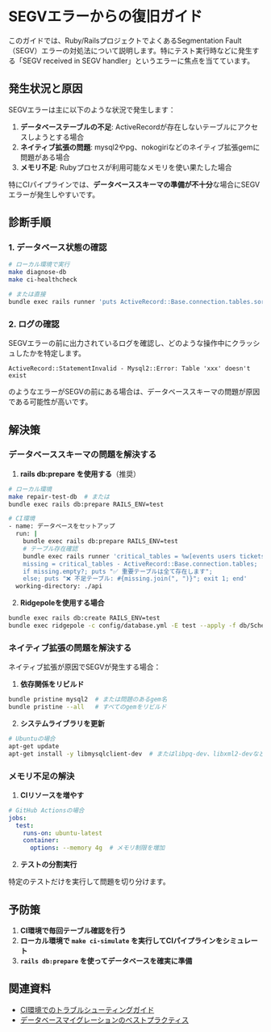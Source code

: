 # SEGVエラーからの復旧ガイド

このガイドでは、Ruby/RailsプロジェクトでよくあるSegmentation Fault（SEGV）エラーの対処法について説明します。特にテスト実行時などに発生する「SEGV received in SEGV handler」というエラーに焦点を当てています。

## 発生状況と原因

SEGVエラーは主に以下のような状況で発生します：

1. **データベーステーブルの不足**: ActiveRecordが存在しないテーブルにアクセスしようとする場合
2. **ネイティブ拡張の問題**: mysql2やpg、nokogiriなどのネイティブ拡張gemに問題がある場合
3. **メモリ不足**: Rubyプロセスが利用可能なメモリを使い果たした場合

特にCIパイプラインでは、**データベーススキーマの準備が不十分**な場合にSEGVエラーが発生しやすいです。

## 診断手順

### 1. データベース状態の確認

```bash
# ローカル環境で実行
make diagnose-db
make ci-healthcheck

# または直接
bundle exec rails runner 'puts ActiveRecord::Base.connection.tables.sort'
```

### 2. ログの確認

SEGVエラーの前に出力されているログを確認し、どのような操作中にクラッシュしたかを特定します。

```
ActiveRecord::StatementInvalid - Mysql2::Error: Table 'xxx' doesn't exist
```

のようなエラーがSEGVの前にある場合は、データベーススキーマの問題が原因である可能性が高いです。

## 解決策

### データベーススキーマの問題を解決する

1. **rails db:prepare を使用する**（推奨）

```bash
# ローカル環境
make repair-test-db  # または
bundle exec rails db:prepare RAILS_ENV=test

# CI環境
- name: データベースをセットアップ
  run: |
    bundle exec rails db:prepare RAILS_ENV=test
    # テーブル存在確認
    bundle exec rails runner 'critical_tables = %w[events users tickets ticket_types]; 
    missing = critical_tables - ActiveRecord::Base.connection.tables; 
    if missing.empty?; puts "✅ 重要テーブルは全て存在します"; 
    else; puts "❌ 不足テーブル: #{missing.join(", ")}"; exit 1; end'
  working-directory: ./api
```

2. **Ridgepoleを使用する場合**

```bash
bundle exec rails db:create RAILS_ENV=test
bundle exec ridgepole -c config/database.yml -E test --apply -f db/Schemafile
```

### ネイティブ拡張の問題を解決する

ネイティブ拡張が原因でSEGVが発生する場合：

1. **依存関係をリビルド**

```bash
bundle pristine mysql2  # または問題のあるgem名
bundle pristine --all   # すべてのgemをリビルド
```

2. **システムライブラリを更新**

```bash
# Ubuntuの場合
apt-get update
apt-get install -y libmysqlclient-dev  # またはlibpq-dev、libxml2-devなど
```

### メモリ不足の解決

1. **CIリソースを増やす**

```yaml
# GitHub Actionsの場合
jobs:
  test:
    runs-on: ubuntu-latest
    container:
      options: --memory 4g  # メモリ制限を増加
```

2. **テストの分割実行**

特定のテストだけを実行して問題を切り分けます。

## 予防策

1. **CI環境で毎回テーブル確認を行う**
2. **ローカル環境で `make ci-simulate` を実行してCIパイプラインをシミュレート**
3. **`rails db:prepare` を使ってデータベースを確実に準備**

## 関連資料

- [CI環境でのトラブルシューティングガイド](ci_troubleshooting.md)
- [データベースマイグレーションのベストプラクティス](database_migration_best_practices.md) 